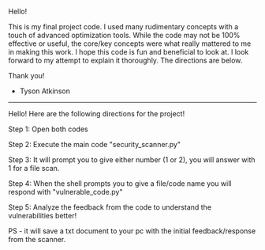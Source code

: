 
Hello! 

This is my final project code. I used many rudimentary concepts with a touch of advanced optimization tools. While the code may not be 100% effective or useful, the core/key concepts were what really mattered to me in making this work. I hope this code is fun and beneficial to look at. I look forward to my attempt to explain it thoroughly. The directions are below.

Thank you! 

- Tyson Atkinson

----------------------------------------------------------------------------------------------------------

Hello! Here are the following directions for the project! 

Step 1: Open both codes

Step 2: Execute the main code "security_scanner.py" 

Step 3: It will prompt you to give either number (1 or 2), you will answer with 1 for a file scan. 

Step 4: When the shell prompts you to give a file/code name you will respond with "vulnerable_code.py"

Step 5: Analyze the feedback from the code to understand the vulnerabilities better!


PS - it will save a txt document to your pc with the initial feedback/response from the scanner. 
